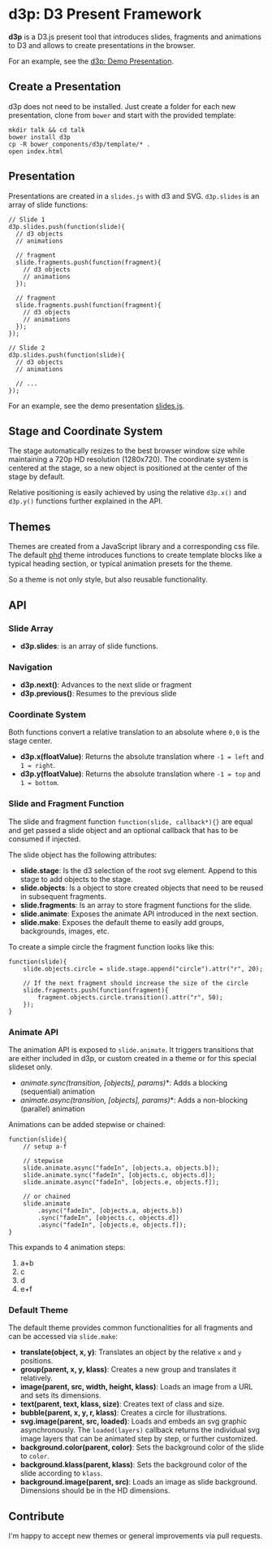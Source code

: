 # d3p: D3 Present Framework

**d3p** is a D3.js present tool that introduces slides, fragments and animations to D3 and allows to create presentations in the browser.

For an example, see the [d3p: Demo Presentation](http://southdesign.github.io/d3p).

## Create a Presentation

d3p does not need to be installed. Just create a folder for each new presentation, clone from `bower` and start with the provided template:

    mkdir talk && cd talk
    bower install d3p
    cp -R bower_components/d3p/template/* .
    open index.html

## Presentation

Presentations are created in a `slides.js` with d3 and SVG. `d3p.slides` is an array of slide functions:

    // Slide 1
    d3p.slides.push(function(slide){
      // d3 objects
      // animations
      
      // fragment
      slide.fragments.push(function(fragment){
        // d3 objects
        // animations
      });
      
      // fragment
      slide.fragments.push(function(fragment){
        // d3 objects
        // animations
      });
    });

    // Slide 2
    d3p.slides.push(function(slide){
      // d3 objects
      // animations
      
      // ...
    });


For an example, see the demo presentation [slides.js](https://github.com/southdesign/d3p/blob/master/template/slides.js).

## Stage and Coordinate System

The stage automatically resizes to the best browser window size while maintaining a 720p HD resolution (1280x720). The coordinate system is centered at the stage, so a new object is positioned at the center of the stage by default.

Relative positioning is easily achieved by using the relative `d3p.x()` and `d3p.y()` functions further explained in the API.

## Themes

Themes are created from a JavaScript library and a corresponding css file.
The default [phd](https://github.com/southdesign/d3p/blob/master/themes/phd) theme introduces functions to create template blocks like a typical heading section, or typical animation presets for the theme.

So a theme is not only style, but also reusable functionality.


## API

### Slide Array

* **d3p.slides**: is an array of slide functions.

### Navigation

* **d3p.next()**: Advances to the next slide or fragment
* **d3p.previous()**: Resumes to the previous slide

### Coordinate System

Both functions convert a relative translation to an absolute where `0,0` is the stage center.

* **d3p.x(floatValue)**: Returns the absolute translation where `-1 = left` and `1 = right`.
* **d3p.y(floatValue)**: Returns the absolute translation where `-1 = top` and `1 = bottom`.

### Slide and Fragment Function

The slide and fragment function `function(slide, callback*){}` are equal and get passed a slide object and an optional callback that has to be consumed if injected.

The slide object has the following attributes:

* **slide.stage**: Is the d3 selection of the root svg element. Append to this stage to add objects to the stage.
* **slide.objects**: Is a object to store created objects that need to be reused in subsequent fragments.
* **slide.fragments**: Is an array to store fragment functions for the slide.
* **slide.animate**: Exposes the animate API introduced in the next section.
* **slide.make**: Exposes the default theme to easily add groups, backgrounds, images, etc.


To create a simple circle the fragment function looks like this:
    
    function(slide){
    	slide.objects.circle = slide.stage.append("circle").attr("r", 20);
    	
    	// If the next fragment should increase the size of the circle
    	slide.fragments.push(function(fragment){
    		fragment.objects.circle.transition().attr("r", 50);
    	});
    }
	

### Animate API

The animation API is exposed to `slide.animate`. It triggers transitions that are either included in d3p, or custom created in a theme or for this special slideset only.

* **animate.sync(transition, [objects], params*)**: Adds a blocking (sequential) animation
* **animate.async(transition, [objects], params*)**: Adds a non-blocking (parallel) animation

Animations can be added stepwise or chained:

    function(slide){
    	// setup a-f
    	
    	// stepwise
    	slide.animate.async("fadeIn", [objects.a, objects.b]);
    	slide.animate.sync("fadeIn", [objects.c, objects.d]);
    	slide.animate.async("fadeIn", [objects.e, objects.f]);
    	
    	// or chained
    	slide.animate
    		.async("fadeIn", [objects.a, objects.b])
    		.sync("fadeIn", [objects.c, objects.d])
    		.async("fadeIn", [objects.e, objects.f]);
    }
    
This expands to 4 animation steps:

1. a+b
2. c
3. d
4. e+f

### Default Theme

The default theme provides common functionalities for all fragments and can be accessed via `slide.make`:

* **translate(object, x, y)**: Translates an object by the relative `x` and `y` positions.
* **group(parent, x, y, klass)**: Creates a new group and translates it relatively.
* **image(parent, src, width, height, klass)**: Loads an image from a URL and sets its dimensions.
* **text(parent, text, klass, size)**: Creates text of class and size.
* **bubble(parent, x, y, r, klass)**: Creates a circle for illustrations.
* **svg.image(parent, src, loaded)**: Loads and embeds an svg graphic asynchronously. The `loaded(layers)` callback returns the individual svg image layers that can be animated step by step, or further customized.
* **background.color(parent, color)**: Sets the background color of the slide to `color`.
* **background.klass(parent, klass)**: Sets the background color of the slide according to `klass`.
* **background.image(parent, src)**: Loads an image as slide background. Dimensions should be in the HD dimensions.

## Contribute

I'm happy to accept new themes or general improvements via pull requests.


	



